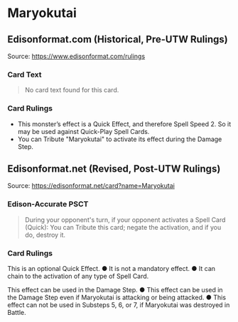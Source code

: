 # Maryokutai

## Edisonformat.com (Historical, Pre-UTW Rulings)

Source: https://www.edisonformat.com/rulings

### Card Text

> No card text found for this card.

### Card Rulings

*   This monster’s effect is a Quick Effect, and therefore Spell Speed 2. So it may be used against Quick-Play Spell Cards.
*   You can Tribute "Maryokutai" to activate its effect during the Damage Step.

## Edisonformat.net (Revised, Post-UTW Rulings)

Source: https://edisonformat.net/card?name=Maryokutai

### Edison-Accurate PSCT

> During your opponent's turn, if your opponent activates a Spell Card (Quick): You can Tribute this card; negate the activation, and if you do, destroy it.

### Card Rulings

This is an optional Quick Effect.
● It is not a mandatory effect.
● It can chain to the activation of any type of Spell Card.

This effect can be used in the Damage Step.
● This effect can be used in the Damage Step even if Maryokutai is attacking or being attacked.
● This effect can not be used in Substeps 5, 6, or 7, if Maryokutai was destroyed in Battle.
            